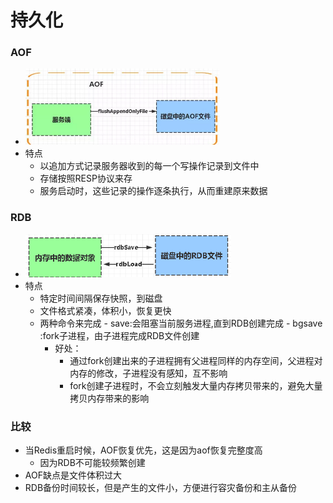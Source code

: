持久化
====

### AOF
- ![](.持久化_images/ba440a20.png)
- 特点  
    - 以追加方式记录服务器收到的每一个写操作记录到文件中
    - 存储按照RESP协议来存
    - 服务启动时，这些记录的操作逐条执行，从而重建原来数据
    
### RDB
- ![](.持久化_images/606736c0.png)
- 特点
    - 特定时间间隔保存快照，到磁盘
    - 文件格式紧凑，体积小，恢复更快  
    -  两种命令来完成
      - save:会阻塞当前服务进程,直到RDB创建完成
      - bgsave :fork子进程，由子进程完成RDB文件创建
        - 好处：
          - 通过fork创建出来的子进程拥有父进程同样的内存空间，父进程对内存的修改，子进程没有感知，互不影响
          - fork创建子进程时，不会立刻触发大量内存拷贝带来的，避免大量拷贝内存带来的影响
### 比较
- 当Redis重启时候，AOF恢复优先，这是因为aof恢复完整度高
    - 因为RDB不可能较频繁创建
- AOF缺点是文件体积过大
- RDB备份时间较长，但是产生的文件小，方便进行容灾备份和主从备份


